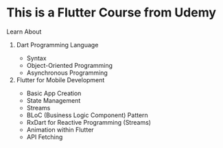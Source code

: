 # This is a Flutter Course from Udemy

Learn About
<ol>
  <li>Dart Programming Language</li>
  <ul>
    <li>Syntax</li>
    <li>Object-Oriented Programming</li>
    <li>Asynchronous Programming</li>
  </ul>
  <li>Flutter for Mobile Development</li>
  <ul>
    <li>Basic App Creation</li>
    <li>State Management</li>
    <li>Streams</li>
    <li>BLoC (Business Logic Component) Pattern</li>
    <li>RxDart for Reactive Programming (Streams)</li>
    <li>Animation within Flutter</li>
    <li>API Fetching</li>
  </ul>
</ol>

